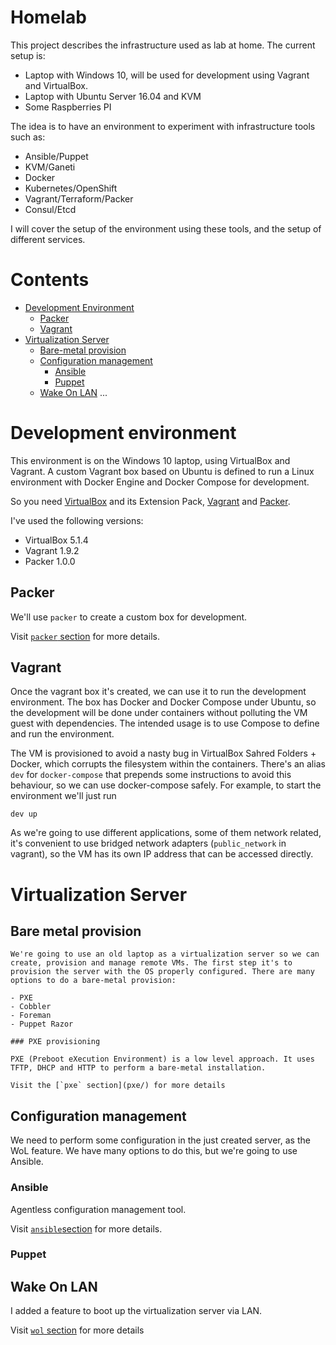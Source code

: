
# Homelab

This project describes the infrastructure used as lab at home. The current setup is:

- Laptop with Windows 10, will be used for development using Vagrant and VirtualBox.
- Laptop with Ubuntu Server 16.04 and KVM
- Some Raspberries PI

The idea is to have an environment to experiment with infrastructure tools such as:

- Ansible/Puppet
- KVM/Ganeti
- Docker
- Kubernetes/OpenShift
- Vagrant/Terraform/Packer
- Consul/Etcd

I will cover the setup of the environment using these tools, and the setup of different services. 


# Contents

- [Development Environment](#development-environment)
  - [Packer](#packer)
  - [Vagrant](#vagrant)
- [Virtualization Server](#virtualization-server)
  - [Bare-metal provision](#bare-metal-provision)
  - [Configuration management](#configuration-management)
    - [Ansible](#ansible)
    - [Puppet](#puppet)
  - [Wake On LAN](#wake-on-lan)
  ...

# Development environment

This environment is on the Windows 10 laptop, using VirtualBox and Vagrant. A custom Vagrant box based on Ubuntu is defined to run a Linux environment with Docker Engine and Docker Compose for development.

So you need [VirtualBox](https://www.virtualbox.org/wiki/Downloads) and its Extension Pack, [Vagrant](http://www.vagrantup.com/downloads.html) and [Packer](https://www.packer.io/downloads.html).

I've used the following versions:

- VirtualBox 5.1.4
- Vagrant 1.9.2
- Packer 1.0.0

## Packer

We'll use `packer` to create a custom box for development.

Visit [`packer` section](packer/) for more details.

## Vagrant

Once the vagrant box it's created, we can use it to run the development environment. The box has Docker and Docker Compose under Ubuntu, so the development will be done under containers without polluting the VM guest with dependencies. The intended usage is to use Compose to define and run the environment.

The VM is provisioned to avoid a nasty bug in VirtualBox Sahred Folders + Docker, which corrupts the filesystem within the containers. There's an alias `dev` for `docker-compose` that prepends some instructions to avoid this behaviour, so we can use docker-compose safely. For example, to start the environment we'll just run 

```
dev up
```

As we're going to use different applications, some of them network related, it's convenient to use bridged network adapters (`public_network` in vagrant), so the VM has its own IP address that can be accessed directly.

# Virtualization Server

## Bare metal provision
	
	We're going to use an old laptop as a virtualization server so we can create, provision and manage remote VMs. The first step it's to provision the server with the OS properly configured. There are many options to do a bare-metal provision:

	- PXE
	- Cobbler
	- Foreman
	- Puppet Razor

	### PXE provisioning

	PXE (Preboot eXecution Environment) is a low level approach. It uses TFTP, DHCP and HTTP to perform a bare-metal installation.

	Visit the [`pxe` section](pxe/) for more details

## Configuration management

We need to perform some configuration in the just created server, as the WoL feature. We have many options to do this, but we're going to use Ansible.

### Ansible

Agentless configuration management tool.

Visit [`ansible`section](ansible/) for more details.

### Puppet

## Wake On LAN

I added a feature to boot up the virtualization server via LAN. 

Visit [`wol` section](wol/) for more details